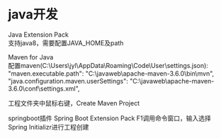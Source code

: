 
# java开发

Java Extension Pack  
支持java8，需要配置JAVA_HOME及path

Maven for Java  
配置maven(C:\Users\jyl\AppData\Roaming\Code\User\settings.json):  
"maven.executable.path": "C:\\javaweb\\apache-maven-3.6.0\\bin\\mvn",  
"java.configuration.maven.userSettings": "C:\\javaweb\\apache-maven-3.6.0\\conf\\settings.xml",  

工程文件夹中鼠标右键，Create Maven  Project

springboot插件
Spring Boot Extension Pack
F1调用命令窗口，输入选择 Spring Initializr进行工程创建 
